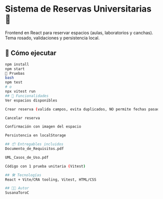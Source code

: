 ﻿# Sistema de Reservas Universitarias 💖

Frontend en React para reservar espacios (aulas, laboratorios y canchas).  
Tema rosado, validaciones y persistencia local.

## 🚀 Cómo ejecutar
```bash
npm install
npm start
🧪 Pruebas
bash
npm test
# o
npx vitest run
## 🧩 Funcionalidades
Ver espacios disponibles

Crear reserva (valida campos, evita duplicados, NO permite fechas pasadas)

Cancelar reserva

Confirmación con imagen del espacio

Persistencia en localStorage

## 📦 Entregables incluidos
Documento_de_Requisitos.pdf

UML_Casos_de_Uso.pdf

Código con 1 prueba unitaria (Vitest)

## 🛠️ Tecnologías
React + Vite/CRA tooling, Vitest, HTML/CSS

## 👩‍🎓 Autor
SusanaToroC
